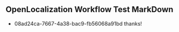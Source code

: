 ## OpenLocalization Workflow Test MarkDown
* 08ad24ca-7667-4a38-bac9-fb56068a91bd 
thanks!<!--HONumber=Mar16_HO4-->

